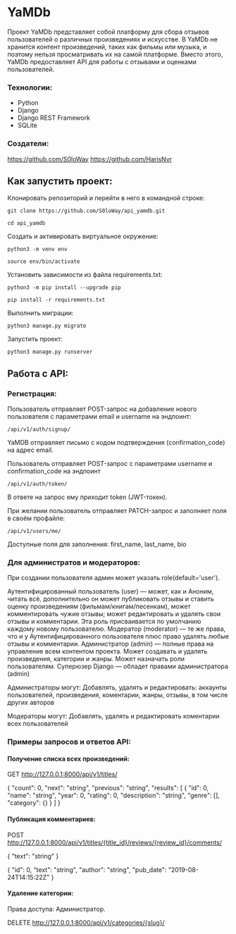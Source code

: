 # YaMDb

Проект YaMDb представляет собой платформу для сбора отзывов пользователей о различных произведениях и искусстве. В YaMDb не хранится контент произведений, таких как фильмы или музыка, и поэтому нельзя просматривать их на самой платформе. Вместо этого, YaMDb предоставляет API для работы с отзывами и оценками пользователей.

### Технологии: 
 
- Python
- Django
- Django REST Framework 
- SQLite

### Создатели:

https://github.com/S0loWay
https://github.com/HarisNvr

## Как запустить проект:

Клонировать репозиторий и перейти в него в командной строке:

```
git clone https://github.com/S0loWay/api_yamdb.git
```

```
cd api_yamdb
```

Cоздать и активировать виртуальное окружение:

```
python3 -m venv env
```

```
source env/bin/activate
```

Установить зависимости из файла requirements.txt:

```
python3 -m pip install --upgrade pip
```

```
pip install -r requirements.txt
```

Выполнить миграции:

```
python3 manage.py migrate
```

Запустить проект:

```
python3 manage.py runserver
```

## Работа с API:

### Регистрация:

Пользователь отправляет POST-запрос на добавление нового пользователя с параметрами email и username на эндпоинт:

```
/api/v1/auth/signup/
```

YaMDB отправляет письмо с кодом подтверждения (confirmation_code) на адрес email.

Пользователь отправляет POST-запрос с параметрами username и confirmation_code на эндпоинт

```
/api/v1/auth/token/
```

В ответе на запрос ему приходит token (JWT-токен).


При желании пользователь отправляет PATCH-запрос и заполняет поля в своём профайле:

```
/api/v1/users/me/
```

Доступные поля для заполнения: first_name, last_name, bio

### Для администратов и модераторов:

При создании пользователя админ может указать role(default='user').

Аутентифицированный пользователь (user) — может, как и Аноним, читать всё, дополнительно он может публиковать отзывы и ставить оценку произведениям (фильмам/книгам/песенкам), может комментировать чужие отзывы; может редактировать и удалять свои отзывы и комментарии. Эта роль присваивается по умолчанию каждому новому пользователю.
Модератор (moderator) — те же права, что и у Аутентифицированного пользователя плюс право удалять любые отзывы и комментарии.
Администратор (admin) — полные права на управление всем контентом проекта. Может создавать и удалять произведения, категории и жанры. Может назначать роли пользователям.
Суперюзер Django — обладет правами администратора (admin)

Администраторы могут:
Добавлять, удалять и редактировать: аккаунты пользователей, произведения, коментарии, жанры, отзывы, в том числе других авторов

Модераторы могут:
Добавлять, удалять и редактировать коментарии всех пользователей

### Примеры запросов и ответов API:

#### Получение списка всех произведений:

GET http://127.0.0.1:8000/api/v1/titles/

{
"count": 0,
"next": "string",
"previous": "string",
"results": [
  {
    "id": 0,
    "name": "string",
    "year": 0,
    "rating": 0,
    "description": "string",
    "genre": [],
    "category": {}
  }
  ]
}


#### Публикация комментариев:

POST http://127.0.0.1:8000/api/v1/titles/{title_id}/reviews/{review_id}/comments/

{
"text": "string"
}

{
"id": 0,
"text": "string",
"author": "string",
"pub_date": "2019-08-24T14:15:22Z"
}

#### Удаление категории:

Права доступа: Администратор.

DELETE http://127.0.0.1:8000/api/v1/categories/{slug}/
